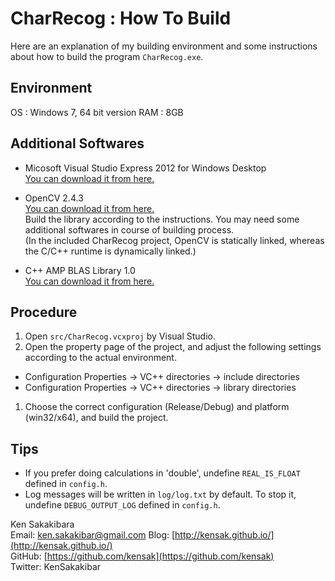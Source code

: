 ﻿CharRecog : How To Build
=====================

Here are an explanation of my building environment and
some instructions about how to build the program `CharRecog.exe`.

Environment
----------
OS : Windows 7, 64 bit version
RAM : 8GB

Additional Softwares
-----------------
+ Micosoft Visual Studio Express 2012 for Windows Desktop  
  [You can download it from here.][MS]

+ OpenCV 2.4.3  
  [You can download it from here.][OpenCV]  
  Build the library according to the instructions.
  You may need some additional softwares in course of building process.  
  (In the included CharRecog project, OpenCV is statically linked,
  whereas the C/C++ runtime is dynamically linked.)
  
+ C++ AMP BLAS Library 1.0  
  [You can download it from here.][ampblas]
  
Procedure
--------
1. Open `src/CharRecog.vcxproj` by Visual Studio.
1. Open the property page of the project, and adjust the following settings according to the actual environment.
 - Configuration Properties -> VC++ directories → include directories
 - Configuration Properties -> VC++ directories → library directories
1. Choose the correct configuration (Release/Debug) and platform (win32/x64), and build the project.

Tips
----
+ If you prefer doing calculations in 'double', undefine `REAL_IS_FLOAT` defined in `config.h`.
+ Log messages will be written in `log/log.txt` by default.
  To stop it, undefine `DEBUG_OUTPUT_LOG` defined in `config.h`.
  
Ken Sakakibara  
Email: ken.sakakibar@gmail.com
Blog: [http://kensak.github.io/](http://kensak.github.io/)  
GitHub: [https://github.com/kensak](https://github.com/kensak)  
Twitter: KenSakakibar

 
[MS]: http://msdn.microsoft.com/en-us/library/vstudio/dd831853(v=vs.110).aspx
[OpenCV]: http://sourceforge.net/projects/opencvlibrary/files/opencv-win/
[ampblas]: http://ampblas.codeplex.com/releases/view/92383

